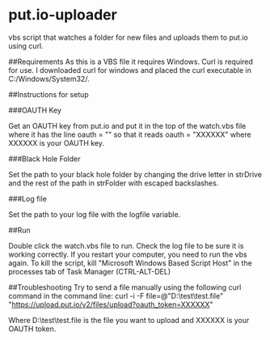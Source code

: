 # put.io-uploader
vbs script that watches a folder for new files and uploads them to put.io using curl.

##Requirements
As this is a VBS file it requires Windows. Curl is required for use. I downloaded curl for windows and placed the curl executable in C:/Windows/System32/.

##Instructions for setup

###OAUTH Key

Get an OAUTH key from put.io and put it in the top of the watch.vbs file where it has the line oauth = "" so that it reads oauth = "XXXXXX" where XXXXXX is your OAUTH key.

###Black Hole Folder

Set the path to your black hole folder by changing the drive letter in strDrive and the rest of the path in strFolder with escaped backslashes.

###Log file

Set the path to your log file with the logfile variable. 

##Run

Double click the watch.vbs file to run. Check the log file to be sure it is working correctly. If you restart your computer, you need to run the vbs again. To kill the script, kill "Microsoft Windows Based Script Host" in the processes tab of Task Manager (CTRL-ALT-DEL)

##Troubleshooting
Try to send a file manually using the following curl command in the command line:
curl -i -F file=@"D:\test\test.file" "https://upload.put.io/v2/files/upload?oauth_token=XXXXXX"

Where D:\test\test.file is the file you want to upload and XXXXXX is your OAUTH token.
